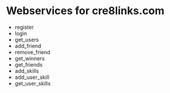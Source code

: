Webservices for cre8links.com
==============
- register
- login
- get_users
- add_friend
- remove_friend
- get_winners
- get_friends
- add_skills
- add_user_skill
- get_user_skills